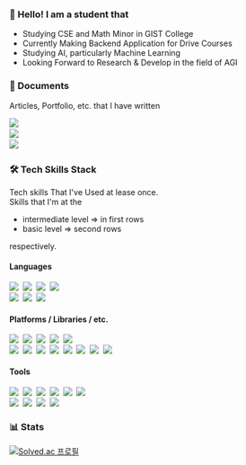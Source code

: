 ### 👋 Hello! I am a student that
- Studying CSE and Math Minor in GIST College
- Currently Making Backend Application for Drive Courses
- Studying AI, particularly Machine Learning
- Looking Forward to Research & Develop in the field of AGI

### 📜 Documents
Articles, Portfolio, etc. that I have written<br/>

<a href="https://confeitohs.gitbook.io/gitbook/"><img src="https://img.shields.io/badge/GitBook-AI%20Paper%20Study-3884FF?style=flat-square&logo=gitbook&logoColor=white"/><a/><br/>
<a href="https://confeitohs.gitbook.io/pytorch-basics-study/"><img src="https://img.shields.io/badge/GitBook-PyTorch%20Basics%20Study-3884FF?style=flat-square&logo=gitbook&logoColor=white"/><a/><br/>
<a href="https://confeitohs.tistory.com/"><img src="https://img.shields.io/badge/Tistory-Personal%20Blog-EDF720?style=flat-square"/><a/><br/>
  
### 🛠 Tech Skills Stack
Tech skills That I've Used at lease once.<br/>
Skills that I'm at the 
  - intermediate level => in first rows
  - basic level => second rows 

respectively.
#### Languages
<img src="https://img.shields.io/badge/Python-3776AB?style=flat-square&logo=python&logoColor=white"/>&nbsp;
<img src="https://img.shields.io/badge/C++-00599C?style=flat-square&logo=c%2b%2b&logoColor=white"/>&nbsp;
<img src="https://img.shields.io/badge/C-A8B9CC?style=flat-square&logo=c&logoColor=white"/>&nbsp;
<img src="https://img.shields.io/badge/JavaScript-F7DF1E?style=flat-square&logo=javascript&logoColor=black"/>&nbsp;
<br/>
<img src="https://img.shields.io/badge/C%23-239120?style=flat-square&logo=c%20sharp&logoColor=white"/>&nbsp;
<img src="https://img.shields.io/badge/Lua-2C2D72?style=flat-square&logo=lua&logoColor=white"/>&nbsp;
<img src="https://img.shields.io/badge/HTML5-E34F26?style=flat-square&logo=html5&logoColor=white"/>&nbsp;
#### Platforms / Libraries / etc.
<img src="https://img.shields.io/badge/PyTorch-EE4C2C?style=flat-square&logo=pytorch&logoColor=white"/>&nbsp;
<img src="https://img.shields.io/badge/Numpy-013243?style=flat-square&logo=numpy&logoColor=white"/>&nbsp;
<img src="https://img.shields.io/badge/Node.js-339933?style=flat-square&logo=node.js&logoColor=white"/>&nbsp;
<img src="https://img.shields.io/badge/Unity-000000?style=flat-square&logo=unity&logoColor=white"/>&nbsp;
<img src="https://img.shields.io/badge/Anaconda-44A833?style=flat-square&logo=anaconda&logoColor=white"/>&nbsp;
<br/>
<img src="https://img.shields.io/badge/TensorFlow-FF6F00?style=flat-square&logo=tensorflow&logoColor=white"/>&nbsp;
<img src="https://img.shields.io/badge/Keras-D00000?style=flat-square&logo=keras&logoColor=white"/>&nbsp;
<img src="https://img.shields.io/badge/Pandas-150458?style=flat-square&logo=pandas&logoColor=white"/>&nbsp;
<img src="https://img.shields.io/badge/Arduino-00979D?style=flat-square&logo=arduino&logoColor=white"/>&nbsp;
<img src="https://img.shields.io/badge/MySQL-4479A1?style=flat-square&logo=mysql&logoColor=white"/>&nbsp;
<img src="https://img.shields.io/badge/MongoDB-47A248?style=flat-square&logo=mongodb&logoColor=white"/>&nbsp;
<img src="https://img.shields.io/badge/Octave-0790C0?style=flat-square&logo=octave&logoColor=white"/>&nbsp;
<img src="https://img.shields.io/badge/Corona%20Engine-F96F29?style=flat-square&logo=corona%20engine&logoColor=white"/>&nbsp;
#### Tools
<img src="https://img.shields.io/badge/Slack-4A154B?style=flat-square&logo=slack&logoColor=white"/>&nbsp;
<img src="https://img.shields.io/badge/Git-F05032?style=flat-square&logo=git&logoColor=white"/>&nbsp;
<img src="https://img.shields.io/badge/GitBook-3884FF?style=flat-square&logo=gitbook&logoColor=white"/>&nbsp;
<img src="https://img.shields.io/badge/Notion-000000?style=flat-square&logo=notion&logoColor=white"/>&nbsp;
<img src="https://img.shields.io/badge/Visual%20Studio%20Code-007ACC?style=flat-square&logo=visual%20studio%20code&logoColor=white"/>&nbsp;
<img src="https://img.shields.io/badge/Premiere%20Pro-9999FF?style=flat-square&logo=adobe%20premiere%20pro&logoColor=white"/>&nbsp;
<br/>
<img src="https://img.shields.io/badge/After%20Effects-9999FF?style=flat-square&logo=adobe%20after%20effects&logoColor=white"/>&nbsp;
<img src="https://img.shields.io/badge/Photoshop-31A8FF?style=flat-square&logo=adobe%20photoshop&logoColor=white"/>&nbsp;
<img src="https://img.shields.io/badge/Fusion%20360-f5c11b?style=flat-square&logo=autodesk&logoColor=white"/>&nbsp;
<img src="https://img.shields.io/badge/Visual%20Studio-5C2D91?style=flat-square&logo=visual%20studio&logoColor=white"/>&nbsp;

  
### 📊 Stats
  
[![Solved.ac
프로필](http://mazassumnida.wtf/api/v2/generate_badge?boj=bengaleehs)](https://solved.ac/bengaleehs)
